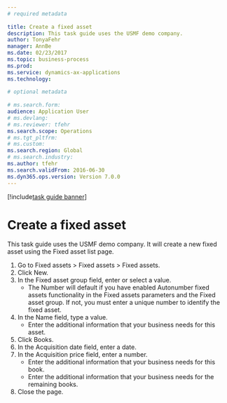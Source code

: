 ```yaml
--- 
# required metadata 
 
title: Create a fixed asset
description: This task guide uses the USMF demo company. 
author: TonyaFehr 
manager: AnnBe 
ms.date: 02/23/2017
ms.topic: business-process 
ms.prod:  
ms.service: dynamics-ax-applications 
ms.technology:  
 
# optional metadata 
 
# ms.search.form:   
audience: Application User 
# ms.devlang:  
# ms.reviewer: tfehr 
ms.search.scope: Operations 
# ms.tgt_pltfrm:  
# ms.custom:  
ms.search.region: Global
# ms.search.industry: 
ms.author: tfehr 
ms.search.validFrom: 2016-06-30 
ms.dyn365.ops.version: Version 7.0.0 
---
```


[!include[task guide banner](../../includes/task-guide-banner.md)]

# Create a fixed asset

This task guide uses the USMF demo company.  It will create a new fixed asset using the Fixed asset list page.

1. Go to Fixed assets > Fixed assets > Fixed assets.
2. Click New.
3. In the Fixed asset group field, enter or select a value.
    * The Number will default if you have enabled Autonumber fixed assets functionality in the Fixed assets parameters and the Fixed asset group.  If not, you must enter a unique number to identify the fixed asset.  
4. In the Name field, type a value.
    * Enter the additional information that your business needs for this asset.  
5. Click Books.
6. In the Acquisition date field, enter a date.
7. In the Acquisition price field, enter a number.
    * Enter the additional information that your business needs for this book.  
    * Enter the additional information that your business needs for the remaining books.  
8. Close the page.

